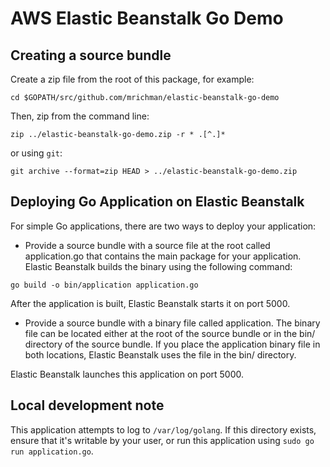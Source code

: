 # AWS Elastic Beanstalk Go Demo

## Creating a source bundle

Create a zip file from the root of this package, for example:

`cd $GOPATH/src/github.com/mrichman/elastic-beanstalk-go-demo`

Then, zip from the command line:

`zip ../elastic-beanstalk-go-demo.zip -r * .[^.]*`

or using `git`:

`git archive --format=zip HEAD > ../elastic-beanstalk-go-demo.zip`

## Deploying Go Application on Elastic Beanstalk

For simple Go applications, there are two ways to deploy your application:

* Provide a source bundle with a source file at the root called application.go that contains the main package for your application. Elastic Beanstalk builds the binary using the following command:

`go build -o bin/application application.go`

After the application is built, Elastic Beanstalk starts it on port 5000.

* Provide a source bundle with a binary file called application. The binary file can be located either at the root of the source bundle or in the bin/ directory of the source bundle. If you place the application binary file in both locations, Elastic Beanstalk uses the file in the bin/ directory.

Elastic Beanstalk launches this application on port 5000.

## Local development note

This application attempts to log to `/var/log/golang`. If this directory exists, ensure that it's writable by your user, or run this application using `sudo go run application.go`.

